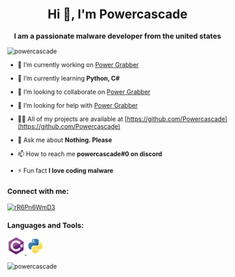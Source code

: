 <h1 align="center">Hi 👋, I'm Powercascade</h1>
<h3 align="center">I am a passionate malware developer from the united states</h3>

<p align="left"> <img src="https://komarev.com/ghpvc/?username=powercascade&label=Profile%20views&color=0e75b6&style=flat" alt="powercascade" /> </p>

- 🔭 I’m currently working on [Power Grabber](https://github.com/Powercascade/Power-grabber)

- 🌱 I’m currently learning **Python, C#**

- 👯 I’m looking to collaborate on [Power Grabber](https://github.com/Powercascade/Power-grabber)

- 🤝 I’m looking for help with [Power Grabber](https://github.com/Powercascade/Power-grabber)

- 👨‍💻 All of my projects are available at [https://github.com/Powercascade](https://github.com/Powercascade)

- 💬 Ask me about **Nothing. Please**

- 📫 How to reach me **powercascade#0 on discord**

- ⚡ Fun fact **I love coding malware**

<h3 align="left">Connect with me:</h3>
<p align="left">
<a href="https://discord.gg/rR6Pn6WmD3" target="blank"><img align="center" src="https://raw.githubusercontent.com/rahuldkjain/github-profile-readme-generator/master/src/images/icons/Social/discord.svg" alt="rR6Pn6WmD3" height="30" width="40" /></a>
</p>

<h3 align="left">Languages and Tools:</h3>
<p align="left"> <a href="https://www.w3schools.com/cs/" target="_blank" rel="noreferrer"> <img src="https://raw.githubusercontent.com/devicons/devicon/master/icons/csharp/csharp-original.svg" alt="csharp" width="40" height="40"/> </a> <a href="https://www.python.org" target="_blank" rel="noreferrer"> <img src="https://raw.githubusercontent.com/devicons/devicon/master/icons/python/python-original.svg" alt="python" width="40" height="40"/> </a> </p>

<p><img align="center" src="https://github-readme-stats.vercel.app/api/top-langs?username=powercascade&show_icons=true&locale=en&layout=compact" alt="powercascade" /></p>
